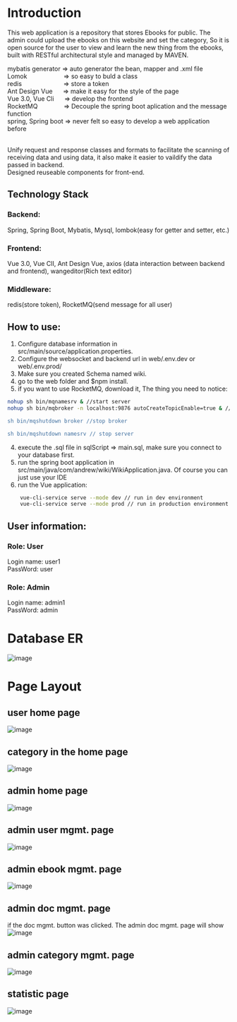 # Introduction
This web application is a repository that stores Ebooks for public. The admin could upload the ebooks on this website and set the category, So it is open source for the user to view and learn the new thing from the ebooks, built with RESTful architectural style and managed by MAVEN. <br/>

mybatis generator&nbsp;=>  auto generator the bean, mapper and .xml file <br/>
Lomok&nbsp;&nbsp;&nbsp;&nbsp;&nbsp;&nbsp;&nbsp;&nbsp;&nbsp;&nbsp;&nbsp;&nbsp;&nbsp;&nbsp;&nbsp;&nbsp;&nbsp;&nbsp;&nbsp;&nbsp;&nbsp;=>  so easy to buld a class<br>
redis&nbsp;&nbsp;&nbsp;&nbsp;&nbsp;&nbsp;&nbsp;&nbsp;&nbsp;&nbsp;&nbsp;&nbsp;&nbsp;&nbsp;&nbsp;&nbsp;&nbsp;&nbsp;&nbsp;&nbsp;&nbsp;&nbsp;&nbsp;&nbsp;=>  store a token<br/>
Ant Design Vue&nbsp;&nbsp;&nbsp;&nbsp;&nbsp;&nbsp;=>  make it easy for the style of the page<br>
Vue 3.0, Vue Cli&nbsp;&nbsp;&nbsp;&nbsp;&nbsp;&nbsp;=>  develop the frontend<br>
RocketMQ&nbsp;&nbsp;&nbsp;&nbsp;&nbsp;&nbsp;&nbsp;&nbsp;&nbsp;&nbsp;&nbsp;&nbsp;&nbsp;&nbsp;&nbsp;=>  Decouple the spring boot aplication and the message function<br>
spring, Spring boot&nbsp;=>  never felt so easy to develop a web application before<br><br/>

Unify request and response classes and formats to facilitate the scanning of receiving data and using data, it also make it easier to vaildify the data passed in backend.<br/>
Designed reuseable components for front-end.<br/> 

## Technology Stack


### Backend: 
Spring, Spring Boot, Mybatis, Mysql, lombok(easy for getter and setter, etc.)<br/>
### Frontend: 
Vue 3.0, Vue ClI, Ant Design Vue, axios (data interaction between backend and frontend), wangeditor(Rich text editor)<br/>
### Middleware: 
redis(store token), RocketMQ(send message for all user)<br/>


## How to use:
1. Configure database information in src/main/source/application.properties.<br/>
2. Configure the websocket and backend url in web/.env.dev or web/.env.prod/<br/>
3. Make sure you created Schema named wiki.<br/>
4. go to the web folder and $npm install.<br/>
5. if you want to use RocketMQ, download it, The thing you need to notice:<br/>
````bash
nohup sh bin/mqnamesrv & //start server
nohup sh bin/mqbroker -n localhost:9876 autoCreateTopicEnable=true & // start broker(don't use the commend in the offical website if you want to auto create topic)

sh bin/mqshutdown broker //stop broker

sh bin/mqshutdown namesrv // stop server

````
4. execute the .sql file in sqlScript => main.sql, make sure you connect to your database first.<br/>
5. run the spring boot application in src/main/java/com/andrew/wiki/WikiApplication.java. Of course you can just use your IDE<br/>
6. run the Vue application: 
````bash 
    vue-cli-service serve --mode dev // run in dev environment
    vue-cli-service serve --mode prod // run in production environment
````

## User information:
### Role: User
Login name: user1<br/>
PassWord: user<br/>
### Role: Admin
Login name: admin1<br/>
PassWord: admin<br/>

# Database ER
![image](https://github.com/fengliu1227/Wiki-Repository/blob/master/image-readme/databaseER.png)



# Page Layout

## user home page
![image](https://github.com/fengliu1227/Wiki-Repository/blob/master/image-readme/user-home.png)

## category in the home page
![image](https://github.com/fengliu1227/Wiki-Repository/blob/master/image-readme/category.png)

## admin home page 
![image](https://github.com/fengliu1227/Wiki-Repository/blob/master/image-readme/admin-home.png)

## admin user mgmt. page
![image](https://github.com/fengliu1227/Wiki-Repository/blob/master/image-readme/user-management.png)

## admin ebook mgmt. page 
![image](https://github.com/fengliu1227/Wiki-Repository/blob/master/image-readme/ebook-management.png)

## admin doc mgmt. page
if the doc mgmt. button was clicked. The admin doc mgmt. page will show<br/>
![image](https://github.com/fengliu1227/Wiki-Repository/blob/master/image-readme/doc-content-management.png)

## admin category mgmt. page
![image](https://github.com/fengliu1227/Wiki-Repository/blob/master/image-readme/category-management.png)

## statistic page
![image](https://github.com/fengliu1227/Wiki-Repository/blob/master/image-readme/statistic.png)
